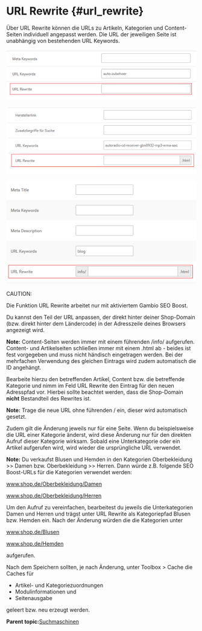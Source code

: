 # URL Rewrite {#url_rewrite}

Über URL Rewrite können die URLs zu Artikeln, Kategorien und Content-Seiten individuell angepasst werden. Die URL der jeweiligen Seite ist unabhängig von bestehenden URL Keywords.

![](Bilder/Abb047_UrlRewriteKategorie_.png "URL Rewrite für Kategorie")

![](Bilder/Abb048_UrlRewriteArtikel_.png "URL Rewrite für Artikel")

![](Bilder/Abb049_UrlRewriteContent_.png "URL Rewrite für Content")

CAUTION:

Die Funktion URL Rewrite arbeitet nur mit aktiviertem Gambio SEO Boost.

Du kannst den Teil der URL anpassen, der direkt hinter deiner Shop-Domain \(bzw. direkt hinter dem Ländercode\) in der Adresszeile deines Browsers angezeigt wird.

**Note:** Content-Seiten werden immer mit einem führenden /info/ aufgerufen. Content- und Artikelseiten schließen immer mit einem .html ab - beides ist fest vorgegeben und muss nicht händisch eingetragen werden. Bei der mehrfachen Verwendung des gleichen Eintrags wird zudem automatisch die ID angehängt.

Bearbeite hierzu den betreffenden Artikel, Content bzw. die betreffende Kategorie und nimm im Feld URL Rewrite den Eintrag für den neuen Adresspfad vor. Hierbei sollte beachtet werden, dass die Shop-Domain **nicht** Bestandteil des Rewrites ist.

**Note:** Trage die neue URL ohne führenden / ein, dieser wird automatisch gesetzt.

Zudem gilt die Änderung jeweils nur für eine Seite. Wenn du beispielsweise die URL einer Kategorie änderst, wird diese Änderung nur für den direkten Aufruf dieser Kategorie wirksam. Sobald eine Unterkategorie oder ein Artikel aufgerufen wird, wird wieder die ursprüngliche URL verwendet.

**Note:** Du verkaufst Blusen und Hemden in den Kategorien Oberbekleidung \>\> Damen bzw. Oberbekleidung \>\> Herren. Dann würde z.B. folgende SEO Boost-URLs für die Kategorien verwendet werden:

www.shop.de/Oberbekleidung/Damen

www.shop.de/Oberbekleidung/Herren

Um den Aufruf zu vereinfachen, bearbeitest du jeweils die Unterkategorien Damen und Herren und trägst unter URL Rewrite als Kategoriepfad Blusen bzw. Hemden ein. Nach der Änderung würden die die Kategorien unter

www.shop.de/Blusen

www.shop.de/Hemden

aufgerufen.

Nach dem Speichern sollten, je nach Änderung, unter Toolbox \> Cache die Caches für

-   Artikel- und Kategoriezuordnungen
-   Modulinformationen und
-   Seitenausgabe

geleert bzw. neu erzeugt werden.

**Parent topic:**[Suchmaschinen](5_Suchmaschinen.md)

